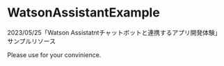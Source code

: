 # WatsonAssistantExample
2023/05/25「Watson Assistatntチャットボットと連携するアプリ開発体験」サンプルリソース

Please use for your convinience.

